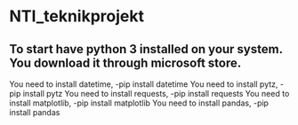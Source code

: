 # NTI_teknikprojekt
## To start have python 3 installed on your system. You download it through microsoft store.
You need to install datetime, -pip install datetime
You need to install pytz, -pip install pytz
You need to install requests, -pip install requests
You need to install matplotlib, -pip install matplotlib
You need to install pandas, -pip install pandas
